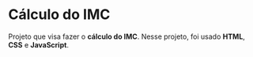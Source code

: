 # Cálculo do IMC
Projeto que visa fazer o <b>cálculo do IMC</b>. Nesse projeto, foi usado <b>HTML</b>, <b>CSS</b> e <b>JavaScript</b>.
